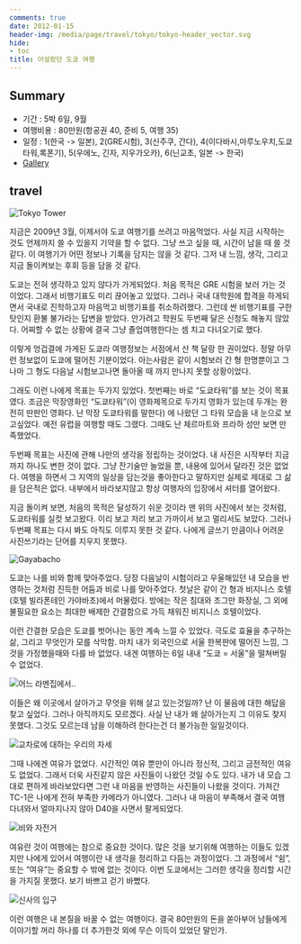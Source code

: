```yaml
---
comments: true
date: 2012-01-15
header-img: /media/page/travel/tokyo/tokyo-header_vector.svg
hide:
- toc
title: 어설펐던 도쿄 여행
---
```


Summary
-------

* 기간 : 5박 6일, 9월
* 여행비용 : 80만원(항공권 40, 준비 5, 여행 35)
* 일정 : 1(한국 -> 일본), 2(GRE시험), 3(신주쿠, 간다),
  4(이다바시,마루노우치,도쿄타워,록폰기), 5(우에노, 긴자, 지우가오카),
  6(닌교초, 일본 -> 한국)
* [Gallery](gallery.md)

travel
------

![Tokyo Tower](../../media/page/travel/tokyo/tokyo-067.jpg)

지금은 2009년 3월, 이제서야 도쿄 여행기를 쓰려고 마음먹었다. 사실 지금
시작하는 것도 언제까지 쓸 수 있을지 기약을 할 수 없다. 그냥 쓰고 싶을 때,
시간이 남을 때 쓸 것 같다. 이 여행기가 어떤 정보나 기록을 담지는 않을 것 같다.
그저 내 느낌, 생각, 그리고 지금 돌이켜보는 후회 등을 담을 것 같다.

도쿄는 전혀 생각하고 있지 않다가 가게되었다. 처음 목적은 GRE 시험을 보러 가는
것이었다. 그래서 비행기표도 미리 끊어놓고 있었다. 그러나 국내 대학원에 합격을
하게되면서 국내로 진학하고자 마음먹고 비행기표를 취소하려했다. 그런데 싼
비행기표를 구한 탓인지 환불 불가라는 답변을 받았다. 안가려고 학원도 두번째
달은 신청도 해놓지 않았다. 어찌할 수 없는 상황에 결국 그냥 졸업여행한다는 셈
치고 다녀오기로 했다.

이렇게 엉겁결에 가게된 도쿄라 여행정보는 서점에서 산 책 달랑 한 권이었다.
정말 아무런 정보없이 도쿄에 떨어진 기분이었다. 아는사람은 같이 시험보러 간 형
한명뿐이고 그나마 그 형도 다음날 시험보고나면 돌아올 때 까지 만나지 못할
상황이었다.

그래도 이런 나에게 목표는 두가지 있었다. 첫번째는 바로 “도쿄타워”를 보는 것이
목표였다. 조금은 막장영화인 “도쿄타워”(이 영화제목으로 두가지 영화가 있는데
두개는 완전히 딴판인 영화다. 난 막장 도쿄타워를 말한다) 에 나왔던 그 타워
모습을 내 눈으로 보고싶었다. 예전 유럽을 여행할 때도 그랬다. 그때도 난
체르마트와 프라하 성만 보면 만족했었다.

두번째 목표는 사진에 관해 나만의 생각을 정립하는 것이었다. 내 사진은 시작부터
지금까지 하나도 변한 것이 없다. 그냥 잔기술만 늘었을 뿐, 내용에 있어서 달라진
것은 없었다. 여행을 하면서 그 지역의 일상을 담는것을 좋아한다고 말하지만
실제로 제대로 그 삶을 담은적은 없다. 내부에서 바라보지않고 항상 여행자의
입장에서 셔터를 열어왔다.

지금 돌이켜 보면, 처음의 목적은 달성하기 쉬운 것이라 맨 위의 사진에서 보는
것처럼, 도쿄타워를 실컷 보고왔다. 이리 보고 저리 보고 가까이서 보고 멀리서도
보았다. 그러나 두번째 목표는 다시 봐도 아직도 이루지 못한 것 같다. 나에게
글쓰기 만큼이나 어려운 사진쓰기라는 단어를 지우지 못했다.

![Gayabacho](../../media/page/travel/tokyo/tokyo-006.jpg)

도쿄는 나를 비와 함께 맞아주었다. 당장 다음날이 시험이라고 우울해있던 내
모습을 반영하는 것처럼 진득한 어둠과 비로 나를 맞아주었다. 첫날은 같이 간 형과
비지니스 호텔(호텔 빌라폰테인 가야바초)에서 머물렀다. 방에는 작은 침대와
조그만 화장실, 그 외에 불필요한 요소는 최대한 배제한 간결함으로 가득 채워진
비지니스 호텔이었다.

이런 간결한 모습은 도쿄를 벗어나는 동안 계속 느낄 수 있었다. 극도로 효율을
추구하는 삶, 그리고 무엇인가 모를 삭막함. 마치 내가 외국인으로 서울 한복판에
떨어진 느낌, 그것을 가정했을때와 다를 바 없었다. 내겐 여행하는 6일 내내 “도쿄
= 서울”을 떨쳐버릴 수 없었다.

![어느 라멘집에서..](../../media/page/travel/tokyo/tokyo-009.jpg)

이들은 왜 이곳에서 살아가고 무엇을 위해 살고 있는것일까? 난 이 물음에 대한
해답을 찾고 싶었다. 그러나 아직까지도 모르겠다. 사실 난 내가 왜 살아가는지 그
이유도 찾지 못했다. 그것도 모르는데 남을 이해하려 한다는건 더 불가능한
일일것이다.

![교차로에 대하는 우리의 자세](../../media/page/travel/tokyo/tokyo-023.jpg)

그때 나에겐 여유가 없었다. 시간적인 여유 뿐만이 아니라 정신적, 그리고 금전적인
여유도 없었다. 그래서 더욱 사진같지 않은 사진들이 나왔던 것일 수도 있다. 내가
내 모습 그대로 편하게 바라보았다면 그런 내 마음을 반영하는 사진들이 나왔을
것이다. 가져간 TC-1은 나에게 전혀 부족한 카메라가 아니였다. 그러나 내 마음이
부족해서 결국 여행 다녀와서 얼마지나지 않아 D40을 사면서 팔게되었다.

![비와 자전거](../../media/page/travel/tokyo/tokyo-012.jpg)

여유란 것이 여행에는 참으로 중요한 것이다. 많은 것을 보기위해 여행하는 이들도
있겠지만 나에게 있어서 여행이란 내 생각을 정리하고 다듬는 과정이었다. 그
과정에서 “쉼”, 또는 “여유”는 중요할 수 밖에 없는 것이다. 이번 도쿄에서는
그러한 생각을 정리할 시간을 가지질 못했다. 보기 바쁘고 걷기 바뻤다.

![신사의 입구](../../media/page/travel/tokyo/tokyo-025.jpg)

이런 여행은 내 본질을 바꿀 수 없는 여행이다. 결국 80만원의 돈을 쏟아부어
남들에게 이야기할 꺼리 하나를 더 추가한것 외에 무슨 이득이 있었단 말인가.